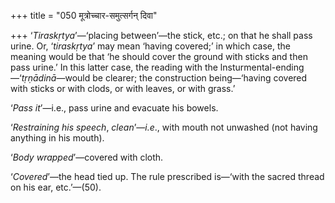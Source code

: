 +++
title = "050 मूत्रोच्चार-समुत्सर्गन् दिवा"

+++
‘*Tiraskṛtya*’—‘placing between’—the stick, etc.; on that he shall pass
urine. Or, ‘*tiraskṛtya*’ may mean ‘having covered;’ in which case, the
meaning would be that ‘he should cover the ground with sticks and then
pass urine.’ In this latter case, the reading with the
lnsturmental-ending—‘*tṛṇādinā*—would be clearer; the construction
being—‘having covered with sticks or with clods, or with leaves, or with
grass.’

‘*Pass it*’—i.e., pass urine and evacuate his bowels.

‘*Restraining his speech*, *clean*’—*i.e*., with mouth not unwashed (not
having anything in his mouth).

‘*Body wrapped*’—covered with cloth.

‘*Covered*’—the head tied up. The rule prescribed is—‘with the sacred
thread on his ear, etc.’—(50).


